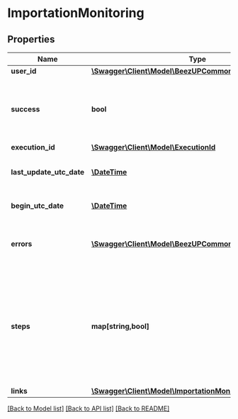 # ImportationMonitoring

## Properties
Name | Type | Description | Notes
------------ | ------------- | ------------- | -------------
**user_id** | [**\Swagger\Client\Model\BeezUPCommonUserId**](BeezUPCommonUserId.md) |  | [optional] 
**success** | **bool** | Indicates if the importation was successfully completed or not | 
**execution_id** | [**\Swagger\Client\Model\ExecutionId**](ExecutionId.md) |  | 
**last_update_utc_date** | [**\DateTime**](\DateTime.md) | The last update of the reporting | 
**begin_utc_date** | [**\DateTime**](\DateTime.md) | The start date of the importation | 
**errors** | [**\Swagger\Client\Model\BeezUPCommonUserErrorMessage[]**](BeezUPCommonUserErrorMessage.md) | In case of error a description will be indicated | [optional] 
**steps** | **map[string,bool]** | Contains all steps of the importation process with a boolean. If true the step has been passed, false the step is not complete | 
**links** | [**\Swagger\Client\Model\ImportationMonitoringLinks**](ImportationMonitoringLinks.md) |  | [optional] 

[[Back to Model list]](../README.md#documentation-for-models) [[Back to API list]](../README.md#documentation-for-api-endpoints) [[Back to README]](../README.md)


